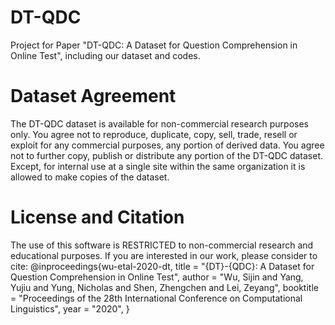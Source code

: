 # DT-QDC
Project for Paper "DT-QDC: A Dataset for Question Comprehension in Online Test", including our dataset and codes.
# Dataset Agreement
The DT-QDC dataset is available for non-commercial research purposes only.
You agree not to reproduce, duplicate, copy, sell, trade, resell or exploit for any commercial purposes, any portion of derived data.
You agree not to further copy, publish or distribute any portion of the DT-QDC dataset. Except, for internal use at a single site within the same organization it is allowed to make copies of the dataset.
# License and Citation
The use of this software is RESTRICTED to non-commercial research and educational purposes.
If you are interested in our work, please consider to cite:
@inproceedings{wu-etal-2020-dt,
    title = "{DT}-{QDC}: A Dataset for Question Comprehension in Online Test",
    author = "Wu, Sijin  and Yang, Yujiu  and Yung, Nicholas  and Shen, Zhengchen  and Lei, Zeyang",
    booktitle = "Proceedings of the 28th International Conference on Computational Linguistics",
    year = "2020",
}


